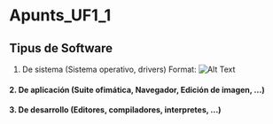 # Apunts_UF1_1
## Tipus de Software
 1. De sistema (Sistema operativo, drivers) Format: ![Alt Text](https://www.google.com/url?sa=i&url=https%3A%2F%2Fnews.microsoft.com%2Fes-xl%2Fwindows-10-una-nueva-generacion-de-windows%2F&psig=AOvVaw09fa0CmXCdivfCNLOL00of&ust=1605020751851000&source=images&cd=vfe&ved=0CAIQjRxqFwoTCJCW2LLe9ewCFQAAAAAdAAAAABAJ)
#### 2. De aplicación (Suite ofimática, Navegador, Edición de imagen, ...)
#### 3. De desarrollo (Editores, compiladores, interpretes, ...)  
